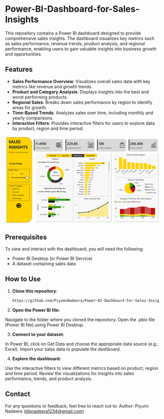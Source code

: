 # Power-BI-Dashboard-for-Sales-Insights
This repository contains a Power BI dashboard designed to provide comprehensive sales insights. The dashboard visualizes key metrics such as sales performance, revenue trends, product analysis, and regional performance, enabling users to gain valuable insights into business growth and opportunities. 

## Features

- **Sales Performance Overview**: Visualizes overall sales data with key metrics like revenue and growth trends.
- **Product and Category Analysis**: Displays insights into the best and worst performing products.
- **Regional Sales**: Breaks down sales performance by region to identify areas for growth.
- **Time-Based Trends**: Analyzes sales over time, including monthly and yearly comparisons.
- **Interactive Filters**: Provides interactive filters for users to explore data by product, region and time period.
  

![Sales Insight Dashboard](Assets/Dashboard.png)

## Prerequisites

To view and interact with the dashboard, you will need the following:
- Power BI Desktop (or Power BI Service)
- A dataset containing sales data 

## How to Use

1. **Clone this repository**:
   ```bash
   https://github.com/PiyumiNadeera/Power-BI-Dashboard-for-Sales-Insights.git

2. **Open the Power BI file:**
   
Navigate to the folder where you cloned the repository.
Open the .pbix file (Power BI file) using Power BI Desktop.

3. **Connect to your dataset:**
   
In Power BI, click on Get Data and choose the appropriate data source (e.g.: Excel).
Import your sales data to populate the dashboard.

4. **Explore the dashboard:**

Use the interactive filters to view different metrics based on product, region and time period.
Review the visualizations for insights into sales performance, trends, and product analysis.

## Contact
For any questions or feedback, feel free to reach out to:
Author: Piyumi Nadeera (dlpnadeera1234@gmail.com)
